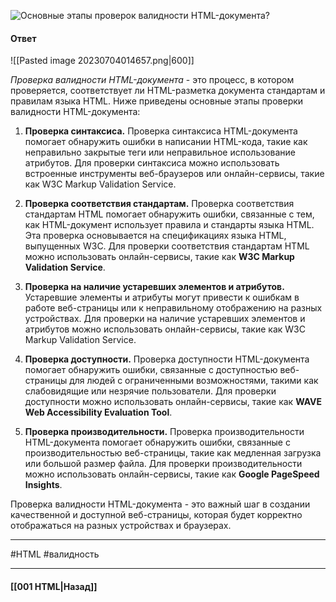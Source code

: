![Основные этапы проверок валидности HTML-документа?](https://youtu.be/7TvS0iKR3_c?t=133)

#### Ответ

![[Pasted image 20230704014657.png|600]]

*Проверка валидности HTML-документа* - это процесс, в котором проверяется, соответствует ли HTML-разметка документа стандартам и правилам языка HTML. Ниже приведены основные этапы проверки валидности HTML-документа:

1. **Проверка синтаксиса.** Проверка синтаксиса HTML-документа помогает обнаружить ошибки в написании HTML-кода, такие как неправильно закрытые теги или неправильное использование атрибутов. Для проверки синтаксиса можно использовать встроенные инструменты веб-браузеров или онлайн-сервисы, такие как W3C Markup Validation Service.
    
2. **Проверка соответствия стандартам.** Проверка соответствия стандартам HTML помогает обнаружить ошибки, связанные с тем, как HTML-документ использует правила и стандарты языка HTML. Эта проверка основывается на спецификациях языка HTML, выпущенных W3C. Для проверки соответствия стандартам HTML можно использовать онлайн-сервисы, такие как **W3C Markup Validation Service**.
    
3. **Проверка на наличие устаревших элементов и атрибутов.** Устаревшие элементы и атрибуты могут привести к ошибкам в работе веб-страницы или к неправильному отображению на разных устройствах. Для проверки на наличие устаревших элементов и атрибутов можно использовать онлайн-сервисы, такие как W3C Markup Validation Service.
    
4. **Проверка доступности.** Проверка доступности HTML-документа помогает обнаружить ошибки, связанные с доступностью веб-страницы для людей с ограниченными возможностями, такими как слабовидящие или незрячие пользователи. Для проверки доступности можно использовать онлайн-сервисы, такие как **WAVE Web Accessibility Evaluation Tool**.
    
5. **Проверка производительности.** Проверка производительности HTML-документа помогает обнаружить ошибки, связанные с производительностью веб-страницы, такие как медленная загрузка или большой размер файла. Для проверки производительности можно использовать онлайн-сервисы, такие как **Google PageSpeed Insights**.
    

Проверка валидности HTML-документа - это важный шаг в создании качественной и доступной веб-страницы, которая будет корректно отображаться на разных устройствах и браузерах.

___
#HTML #валидность 

___

#### [[001 HTML|Назад]]